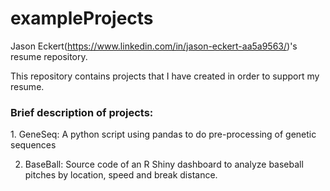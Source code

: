 # exampleProjects
Jason Eckert(https://www.linkedin.com/in/jason-eckert-aa5a9563/)'s resume repository.

This repository contains projects that I have created in order to support my resume. 

<h3> Brief description of projects: </h3>
1. GeneSeq: A python script using pandas to do pre-processing of genetic sequences

2. BaseBall: Source code of an R Shiny dashboard to analyze baseball pitches by location, speed and break distance.
    
